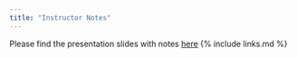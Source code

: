 ```yaml
---
title: "Instructor Notes"
---
```

Please find the presentation slides with notes [here](../files/module-repository-submission-dm-practice_with-notes.pdf)
{% include links.md %}
